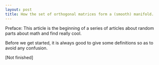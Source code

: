 ```yaml
---
layout: post
title: How the set of orthogonal matrices form a (smooth) manifold.
---
```


Preface: This article is the beginning of a series of articles about 
random parts about math and find really cool.

Before we get started, it is always good to give some definitions so
as to avoid any confusion.

[Not finished]
